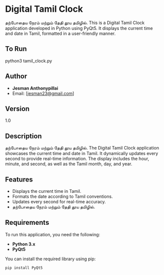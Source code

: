 # Digital Tamil Clock
தற்போதைய நேரம் மற்றும் தேதி தூய தமிழில்.
This is a Digital Tamil Clock application developed in Python using PyQt5. 
It displays the current time and date in Tamil, formatted in a user-friendly manner.
## To Run

python3 tamil_clock.py
## Author

- **Jesman Anthonypillai**
- Email: [jesman23@gmail.com]

## Version

1.0

## Description
தற்போதைய நேரம் மற்றும் தேதி தூய தமிழில்.
The Digital Tamil Clock application showcases the current time and date in Tamil. It dynamically updates every second to provide real-time information. The display includes the hour, minute, and second, as well as the Tamil month, day, and year.

## Features

- Displays the current time in Tamil.
- Formats the date according to Tamil conventions.
- Updates every second for real-time accuracy.
- தற்போதைய நேரம் மற்றும் தேதி தூய தமிழில்.
  

## Requirements

To run this application, you need the following:

- **Python 3.x**
- **PyQt5**

You can install the required library using pip:

```bash
pip install PyQt5
